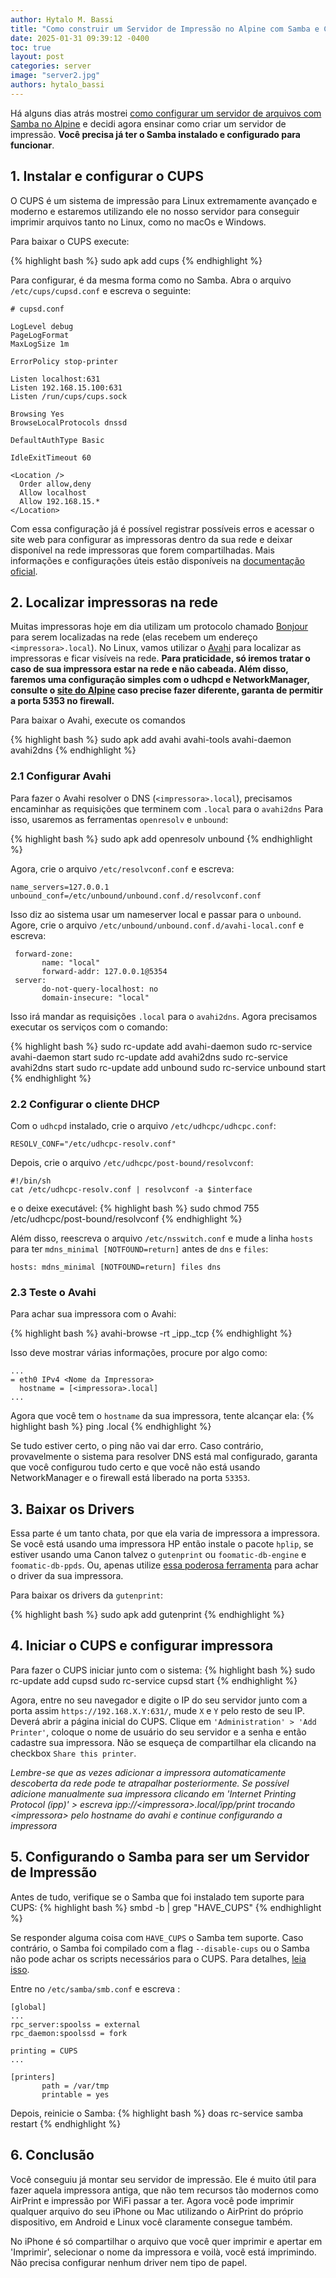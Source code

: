 ```yaml
---
author: Hytalo M. Bassi
title: "Como construir um Servidor de Impressão no Alpine com Samba e Cups"
date: 2025-01-31 09:39:12 -0400
toc: true
layout: post
categories: server
image: "server2.jpg"
authors: hytalo_bassi 
---
```


Há alguns dias atrás mostrei [como configurar um servidor de arquivos com Samba no Alpine](/server/2025/01/29/construindo-um-servidor-de-arquivos.html) e decidi agora ensinar como criar um servidor de impressão. **Você precisa já ter o Samba instalado e configurado para funcionar**.

## 1. Instalar e configurar o CUPS

O CUPS é um sistema de impressão para Linux extremamente avançado e moderno e estaremos utilizando ele no nosso servidor para conseguir imprimir arquivos tanto no Linux, como no macOs e Windows.

Para baixar o CUPS execute:

{% highlight bash %}
sudo apk add cups
{% endhighlight %}

Para configurar, é da mesma forma como no Samba. Abra o arquivo `/etc/cups/cupsd.conf` e escreva o seguinte:
```
# cupsd.conf

LogLevel debug
PageLogFormat
MaxLogSize 1m

ErrorPolicy stop-printer

Listen localhost:631
Listen 192.168.15.100:631
Listen /run/cups/cups.sock

Browsing Yes
BrowseLocalProtocols dnssd

DefaultAuthType Basic

IdleExitTimeout 60

<Location />
  Order allow,deny
  Allow localhost
  Allow 192.168.15.*
</Location>
```

Com essa configuração já é possível registrar possíveis erros e acessar o site web para configurar as impressoras dentro
da sua rede e deixar disponível na rede impressoras que forem compartilhadas. Mais informações e configurações úteis estão disponíveis na [documentação oficial](https://www.cups.org/doc/man-cupsd.conf.html).

## 2. Localizar impressoras na rede


Muitas impressoras hoje em dia utilizam um protocolo chamado [Bonjour](https://developer.apple.com/bonjour/) para serem localizadas na rede (elas recebem um endereço `<impressora>.local`). No Linux, vamos utilizar o [Avahi](https://avahi.org/) para localizar as impressoras e ficar visíveis na rede. **Para praticidade, só iremos tratar o caso de sua impressora estar na rede e não cabeada. Além disso, faremos uma configuração simples com o udhcpd e NetworkManager, consulte o [site do Alpine](https://wiki.alpinelinux.org/wiki/MDNS) caso precise fazer diferente, garanta de permitir a porta 5353 no firewall.**

Para baixar o Avahi, execute os comandos

{% highlight bash %}
sudo apk add avahi avahi-tools avahi-daemon avahi2dns
{% endhighlight %}

### 2.1 Configurar Avahi

Para fazer o Avahi resolver o DNS (`<impressora>.local`), precisamos encaminhar as requisições que terminem com `.local` para o `avahi2dns` Para isso, usaremos as ferramentas `openresolv` e `unbound`:

{% highlight bash %}
sudo apk add openresolv unbound
{% endhighlight %}

Agora, crie o arquivo `/etc/resolvconf.conf` e escreva:
```
name_servers=127.0.0.1
unbound_conf=/etc/unbound/unbound.conf.d/resolvconf.conf
```

Isso diz ao sistema usar um nameserver local e passar para o `unbound`. Agore, crie o arquivo `/etc/unbound/unbound.conf.d/avahi-local.conf` e escreva:

```
 forward-zone:
       name: "local"
       forward-addr: 127.0.0.1@5354
 server:
       do-not-query-localhost: no
       domain-insecure: "local"

```

Isso irá mandar as requisições `.local` para o `avahi2dns`. Agora precisamos executar os serviços com o comando:

{% highlight bash %}
sudo rc-update add avahi-daemon
sudo rc-service avahi-daemon start
sudo rc-update add avahi2dns
sudo rc-service avahi2dns start
sudo rc-update add unbound
sudo rc-service unbound start
{% endhighlight %}

### 2.2 Configurar o cliente DHCP

Com o `udhcpd` instalado, crie o arquivo `/etc/udhcpc/udhcpc.conf`:
```
RESOLV_CONF="/etc/udhcpc-resolv.conf"
```

Depois, crie o arquivo `/etc/udhcpc/post-bound/resolvconf`:
```
#!/bin/sh
cat /etc/udhcpc-resolv.conf | resolvconf -a $interface
```

e o deixe executável:
{% highlight bash %}
sudo chmod 755 /etc/udhcpc/post-bound/resolvconf
{% endhighlight %}

Além disso, reescreva o arquivo `/etc/nsswitch.conf` e mude a linha `hosts` para ter `mdns_minimal [NOTFOUND=return]` antes de `dns` e `files`:
```
hosts: mdns_minimal [NOTFOUND=return] files dns
```

### 2.3 Teste o Avahi

Para achar sua impressora com o Avahi:

{% highlight bash %}
avahi-browse -rt _ipp._tcp
{% endhighlight %}

Isso deve mostrar várias informações, procure por algo como:
```
...
= eth0 IPv4 <Nome da Impressora>
  hostname = [<impressora>.local]
...
```

Agora que você tem o `hostname` da sua impressora, tente alcançar ela:
{% highlight bash %}
ping <impressora>.local
{% endhighlight %}

Se tudo estiver certo, o ping não vai dar erro. Caso contrário, provavelmente o sistema para resolver DNS está mal configurado, garanta que você configurou tudo certo e que você não está usando NetworkManager e o firewall está liberado na porta `53353`.

## 3. Baixar os Drivers

Essa parte é um tanto chata, por que ela varia de impressora a impressora. Se você está usando uma impressora HP então instale o pacote `hplip`, se estiver usando uma Canon talvez o `gutenprint` ou `foomatic-db-engine` e `foomatic-db-ppds`. Ou, apenas utilize [essa poderosa ferramenta](https://www.google.com/search?q=qual+driver+linux+baixar+para+impressora+%3Cnome+da+impressora%3E&oq=qual+driver+linux+baixar+para+impressora+%3Cnome+da+impressora%3E) para achar o driver da sua impressora.

Para baixar os drivers da `gutenprint`:

{% highlight bash %}
sudo apk add gutenprint
{% endhighlight %}

## 4. Iniciar o CUPS e configurar impressora

Para fazer o CUPS iniciar junto com o sistema:
{% highlight bash %}
sudo rc-update add cupsd
sudo rc-service cupsd start
{% endhighlight %}

Agora, entre no seu navegador e digite o IP do seu servidor junto com a porta assim `https://192.168.X.Y:631/`, mude `X` e `Y` pelo resto de seu IP. Deverá abrir a página inicial do CUPS. Clique em `'Administration' > 'Add Printer'`, coloque o
nome de usuário do seu servidor e a senha e então cadastre sua impressora. Não se esqueça de compartilhar ela clicando na checkbox `Share this printer`. 

*Lembre-se que as vezes adicionar a impressora automaticamente descoberta da rede pode te atrapalhar posteriormente. Se possível adicione manualmente sua impressora clicando em 'Internet Printing Protocol (ipp)' > escreva ipp://\<impressora\>.local/ipp/print trocando \<impressora\> pelo hostname do avahi e continue configurando a impressora*

## 5. Configurando o Samba para ser um Servidor de Impressão

Antes de tudo, verifique se o Samba que foi instalado tem suporte para CUPS:
{% highlight bash %}
smbd -b | grep "HAVE_CUPS"
{% endhighlight %}

Se responder alguma coisa com `HAVE_CUPS` o Samba tem suporte. Caso contrário, o Samba foi compilado com a flag `--disable-cups` ou o Samba não pode achar os scripts necessários para o CUPS. Para detalhes, [leia isso](https://wiki.samba.org/index.php/Package_Dependencies_Required_to_Build_Samba).

Entre no `/etc/samba/smb.conf` e escreva :
```
[global]
...
rpc_server:spoolss = external
rpc_daemon:spoolssd = fork

printing = CUPS
...

[printers]
       path = /var/tmp
       printable = yes
```

Depois, reinicie o Samba:
{% highlight bash %}
doas rc-service samba restart
{% endhighlight %}



## 6. Conclusão

Você conseguiu já montar seu servidor de impressão. Ele é muito útil para fazer aquela impressora antiga, que não tem
recursos tão modernos como AirPrint e impressão por WiFi passar a ter. Agora você pode imprimir qualquer arquivo do seu
iPhone ou Mac utilizando o AirPrint do próprio dispositivo, em Android e Linux você claramente consegue também.

No iPhone é só compartilhar o arquivo que você quer imprimir e apertar em 'Imprimir', selecionar o nome da impressora e
voilà, você está imprimindo. Não precisa configurar nenhum driver nem tipo de papel.
